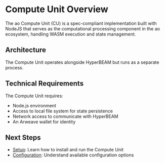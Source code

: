 # Compute Unit Overview

The ao Compute Unit (CU) is a spec-compliant implementation built with NodeJS that serves as the computational processing component in the ao ecosystem, handling WASM execution and state management.


## Architecture

The Compute Unit operates alongside HyperBEAM but runs as a separate process.

## Technical Requirements

The Compute Unit requires:

- Node.js environment
- Access to local file system for state persistence
- Network access to communicate with HyperBEAM
- An Arweave wallet for identity

## Next Steps

- [Setup](setup.md): Learn how to install and run the Compute Unit
- [Configuration](configuration.md): Understand available configuration options 